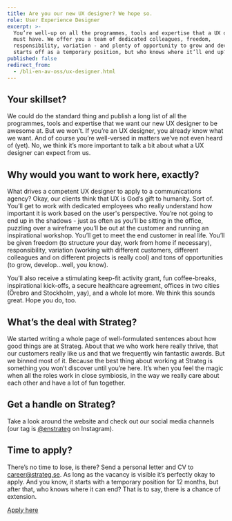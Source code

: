 ```yaml
---
title: Are you our new UX designer? We hope so.
role: User Experience Designer
excerpt: >-
  You’re well-up on all the programmes, tools and expertise that a UX designer
  must have. We offer you a team of dedicated colleagues, freedom,
  responsibility, variation - and plenty of opportunity to grow and develop. It
  starts off as a temporary position, but who knows where it’ll end up?
published: false
redirect_from:
  - /bli-en-av-oss/ux-designer.html
---
```

## Your skillset?

We could do the standard thing and publish a long list of all the programmes, tools and expertise that we want our new UX designer to be awesome at. But we won’t. If you’re an UX designer, you already know what we want. And of course you’re well-versed in matters we’ve not even heard of (yet). No, we think it’s more important to talk a bit about what a UX designer can expect from us.

## Why would you want to work here, exactly?

What drives a competent UX designer to apply to a communications agency? Okay, our clients think that UX is God’s gift to humanity. Sort of. You’ll get to work with dedicated employees who really understand how important it is work based on the user's perspective. You’re not going to end up in the shadows - just as often as you’ll be sitting in the office, puzzling over a wireframe you’ll be out at the customer and running an inspirational workshop. You’ll get to meet the end customer in real life. You’ll be given freedom (to structure your day, work from home if necessary), responsibility, variation (working with different customers, different colleagues and on different projects is really cool) and tons of opportunities (to grow, develop...well, you know).

You’ll also receive a stimulating keep-fit activity grant, fun coffee-breaks, inspirational kick-offs, a secure healthcare agreement, offices in two cities (Örebro and Stockholm, yay), and a whole lot more. We think this sounds great. Hope you do, too.

## What’s the deal with Strateg?

We started writing a whole page of well-formulated sentences about how good things are at Strateg. About that we who work here really thrive, that our customers really like us and that we frequently win fantastic awards. But we binned most of it. Because the best thing about working at Strateg is something you won’t discover until you’re here. It’s when you feel the magic when all the roles work in close symbiosis, in the way we really care about each other and have a lot of fun together.

## Get a handle on Strateg?

Take a look around the website and check out our social media channels (our tag is [@enstrateg](https://instagram.com/enstrateg) on Instagram).

## Time to apply?

There’s no time to lose, is there? Send a personal letter and CV to <career@strateg.se>. As long as the vacancy is visible it’s perfectly okay to apply. And you know, it starts with a temporary position for 12 months, but after that, who knows where it can end? That is to say, there is a chance of extension.

[Apply here](mailto:career@strateg.se)
